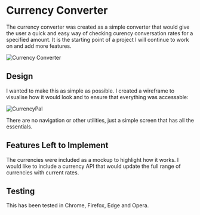 # Currency Converter

The currency converter was created as a simple converter that would give the user a quick and easy way of checking curency conversation rates for a specified amount.  It is the starting point of a project I will continue to work on and add more features.

![Currency Converter ](https://github.com/BwhelanKK/Currency-Converter/assets/44683806/e1db2ec0-b0eb-40e9-a8b1-ee9110757dc9)

## Design

I wanted to make this as simple as possible.  I created a wireframe to visualise how it would look and to ensure that everything was accessable:

![CurrencyPal](https://github.com/BwhelanKK/Currency-Converter/assets/44683806/f4c103f7-90ca-4c9c-8f41-62987755454d)

There are no navigation or other utilities, just a simple screen that has all the essentials.

## Features Left to Implement

The currencies were included as a mockup to highlight how it works.  I would like to include a currency API that would update the full range of currencies with current rates.

## Testing 

This has been tested in Chrome, Firefox, Edge and Opera.



